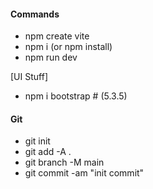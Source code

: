 #### Commands

- npm create vite
- npm i (or npm install)
- npm run dev

[UI Stuff]

- npm i bootstrap # (5.3.5)

#### Git

- git init
- git add -A .
- git branch -M main
- git commit -am "init commit"
